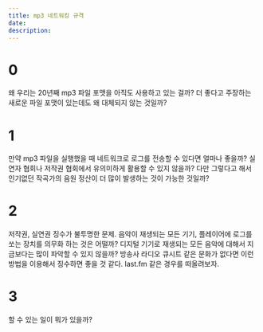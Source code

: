```yaml
---
title: mp3 네트워킹 규격
date:
description: 
---
```


# 0 

왜 우리는 20년째 mp3 파일 포맷을 아직도 사용하고 있는 걸까? 더 좋다고 주장하는 새로운 파일 포맷이 있는데도 왜 대체되지 않는 것일까?

# 1

만약 mp3 파일을 실행했을 때 네트워크로 로그를 전송할 수 있다면 얼마나 좋을까? 실연자 협회나 저작권 협회에서 유의미하게 활용할 수 있지 않을까? 다만 그렇다고 해서 인기없던 작곡가의 음원 정산이 더 많이 발생하는 것이 가능한 것일까?

# 2

저작권, 실연권 징수가 불투명한 문제. 음악이 재생되는 모든 기기, 플레이어에 로그를 쏘는 장치를 의무화 하는 것은 어떨까? 디지털 기기로 재생되는 모든 음악에 대해서 지금보다는 많이 파악할 수 있지 않을까? 방송사 라디오 큐시트 같은 문화가 없다면 이런 방법을 이용해서 징수하면 좋을 것 같다. last.fm 같은 경우를 떠올려보자.

# 3

할 수 있는 일이 뭐가 있을까?